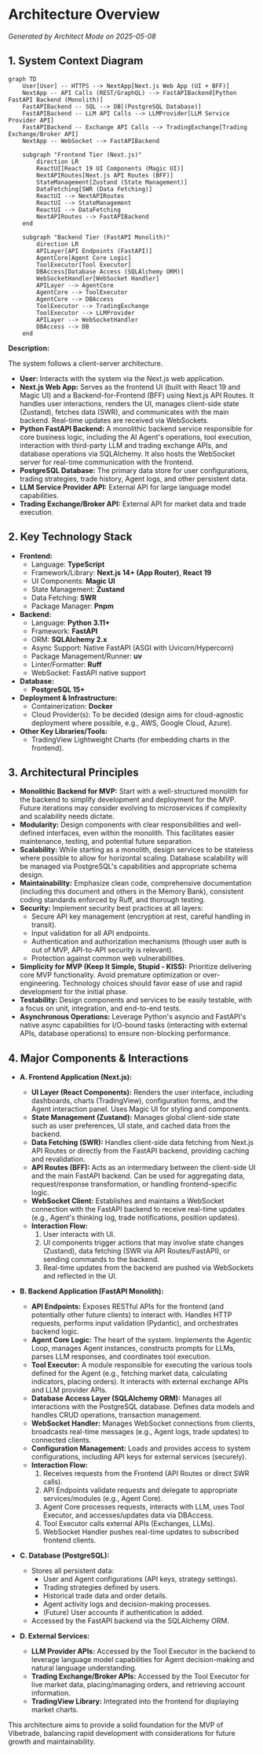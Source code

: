 # Architecture Overview

*Generated by Architect Mode on 2025-05-08*

## 1. System Context Diagram

```mermaid
graph TD
    User[User] -- HTTPS --> NextApp[Next.js Web App (UI + BFF)]
    NextApp -- API Calls (REST/GraphQL) --> FastAPIBackend[Python FastAPI Backend (Monolith)]
    FastAPIBackend -- SQL --> DB[(PostgreSQL Database)]
    FastAPIBackend -- LLM API Calls --> LLMProvider[LLM Service Provider API]
    FastAPIBackend -- Exchange API Calls --> TradingExchange[Trading Exchange/Broker API]
    NextApp -- WebSocket --> FastAPIBackend

    subgraph "Frontend Tier (Next.js)"
        direction LR
        ReactUI[React 19 UI Components (Magic UI)]
        NextAPIRoutes[Next.js API Routes (BFF)]
        StateManagement[Zustand (State Management)]
        DataFetching[SWR (Data Fetching)]
        ReactUI --> NextAPIRoutes
        ReactUI --> StateManagement
        ReactUI --> DataFetching
        NextAPIRoutes --> FastAPIBackend
    end

    subgraph "Backend Tier (FastAPI Monolith)"
        direction LR
        APILayer[API Endpoints (FastAPI)]
        AgentCore[Agent Core Logic]
        ToolExecutor[Tool Executor]
        DBAccess[Database Access (SQLAlchemy ORM)]
        WebSocketHandler[WebSocket Handler]
        APILayer --> AgentCore
        AgentCore --> ToolExecutor
        AgentCore --> DBAccess
        ToolExecutor --> TradingExchange
        ToolExecutor --> LLMProvider
        APILayer --> WebSocketHandler
        DBAccess --> DB
    end
```

**Description:**

The system follows a client-server architecture.
*   **User:** Interacts with the system via the Next.js web application.
*   **Next.js Web App:** Serves as the frontend UI (built with React 19 and Magic UI) and a Backend-for-Frontend (BFF) using Next.js API Routes. It handles user interactions, renders the UI, manages client-side state (Zustand), fetches data (SWR), and communicates with the main backend. Real-time updates are received via WebSockets.
*   **Python FastAPI Backend:** A monolithic backend service responsible for core business logic, including the AI Agent's operations, tool execution, interaction with third-party LLM and trading exchange APIs, and database operations via SQLAlchemy. It also hosts the WebSocket server for real-time communication with the frontend.
*   **PostgreSQL Database:** The primary data store for user configurations, trading strategies, trade history, Agent logs, and other persistent data.
*   **LLM Service Provider API:** External API for large language model capabilities.
*   **Trading Exchange/Broker API:** External API for market data and trade execution.

## 2. Key Technology Stack

*   **Frontend:**
    *   Language: **TypeScript**
    *   Framework/Library: **Next.js 14+ (App Router)**, **React 19**
    *   UI Components: **Magic UI**
    *   State Management: **Zustand**
    *   Data Fetching: **SWR**
    *   Package Manager: **Pnpm**
*   **Backend:**
    *   Language: **Python 3.11+**
    *   Framework: **FastAPI**
    *   ORM: **SQLAlchemy 2.x**
    *   Async Support: Native FastAPI (ASGI with Uvicorn/Hypercorn)
    *   Package Management/Runner: **uv**
    *   Linter/Formatter: **Ruff**
    *   WebSocket: FastAPI native support
*   **Database:**
    *   **PostgreSQL 15+**
*   **Deployment & Infrastructure:**
    *   Containerization: **Docker**
    *   Cloud Provider(s): To be decided (design aims for cloud-agnostic deployment where possible, e.g., AWS, Google Cloud, Azure).
*   **Other Key Libraries/Tools:**
    *   TradingView Lightweight Charts (for embedding charts in the frontend).

## 3. Architectural Principles

*   **Monolithic Backend for MVP:** Start with a well-structured monolith for the backend to simplify development and deployment for the MVP. Future iterations may consider evolving to microservices if complexity and scalability needs dictate.
*   **Modularity:** Design components with clear responsibilities and well-defined interfaces, even within the monolith. This facilitates easier maintenance, testing, and potential future separation.
*   **Scalability:** While starting as a monolith, design services to be stateless where possible to allow for horizontal scaling. Database scalability will be managed via PostgreSQL's capabilities and appropriate schema design.
*   **Maintainability:** Emphasize clean code, comprehensive documentation (including this document and others in the Memory Bank), consistent coding standards enforced by Ruff, and thorough testing.
*   **Security:** Implement security best practices at all layers:
    *   Secure API key management (encryption at rest, careful handling in transit).
    *   Input validation for all API endpoints.
    *   Authentication and authorization mechanisms (though user auth is out of MVP, API-to-API security is relevant).
    *   Protection against common web vulnerabilities.
*   **Simplicity for MVP (Keep It Simple, Stupid - KISS):** Prioritize delivering core MVP functionality. Avoid premature optimization or over-engineering. Technology choices should favor ease of use and rapid development for the initial phase.
*   **Testability:** Design components and services to be easily testable, with a focus on unit, integration, and end-to-end tests.
*   **Asynchronous Operations:** Leverage Python's asyncio and FastAPI's native async capabilities for I/O-bound tasks (interacting with external APIs, database operations) to ensure non-blocking performance.

## 4. Major Components & Interactions

*   **A. Frontend Application (Next.js):**
    *   **UI Layer (React Components):** Renders the user interface, including dashboards, charts (TradingView), configuration forms, and the Agent interaction panel. Uses Magic UI for styling and components.
    *   **State Management (Zustand):** Manages global client-side state such as user preferences, UI state, and cached data from the backend.
    *   **Data Fetching (SWR):** Handles client-side data fetching from Next.js API Routes or directly from the FastAPI backend, providing caching and revalidation.
    *   **API Routes (BFF):** Acts as an intermediary between the client-side UI and the main FastAPI backend. Can be used for aggregating data, request/response transformation, or handling frontend-specific logic.
    *   **WebSocket Client:** Establishes and maintains a WebSocket connection with the FastAPI backend to receive real-time updates (e.g., Agent's thinking log, trade notifications, position updates).
    *   **Interaction Flow:**
        1.  User interacts with UI.
        2.  UI components trigger actions that may involve state changes (Zustand), data fetching (SWR via API Routes/FastAPI), or sending commands to the backend.
        3.  Real-time updates from the backend are pushed via WebSockets and reflected in the UI.

*   **B. Backend Application (FastAPI Monolith):**
    *   **API Endpoints:** Exposes RESTful APIs for the frontend (and potentially other future clients) to interact with. Handles HTTP requests, performs input validation (Pydantic), and orchestrates backend logic.
    *   **Agent Core Logic:** The heart of the system. Implements the Agentic Loop, manages Agent instances, constructs prompts for LLMs, parses LLM responses, and coordinates tool execution.
    *   **Tool Executor:** A module responsible for executing the various tools defined for the Agent (e.g., fetching market data, calculating indicators, placing orders). It interacts with external exchange APIs and LLM provider APIs.
    *   **Database Access Layer (SQLAlchemy ORM):** Manages all interactions with the PostgreSQL database. Defines data models and handles CRUD operations, transaction management.
    *   **WebSocket Handler:** Manages WebSocket connections from clients, broadcasts real-time messages (e.g., Agent logs, trade updates) to connected clients.
    *   **Configuration Management:** Loads and provides access to system configurations, including API keys for external services (securely).
    *   **Interaction Flow:**
        1.  Receives requests from the Frontend (API Routes or direct SWR calls).
        2.  API Endpoints validate requests and delegate to appropriate services/modules (e.g., Agent Core).
        3.  Agent Core processes requests, interacts with LLM, uses Tool Executor, and accesses/updates data via DBAccess.
        4.  Tool Executor calls external APIs (Exchanges, LLMs).
        5.  WebSocket Handler pushes real-time updates to subscribed frontend clients.

*   **C. Database (PostgreSQL):**
    *   Stores all persistent data:
        *   User and Agent configurations (API keys, strategy settings).
        *   Trading strategies defined by users.
        *   Historical trade data and order details.
        *   Agent activity logs and decision-making processes.
        *   (Future) User accounts if authentication is added.
    *   Accessed by the FastAPI backend via the SQLAlchemy ORM.

*   **D. External Services:**
    *   **LLM Provider APIs:** Accessed by the Tool Executor in the backend to leverage language model capabilities for Agent decision-making and natural language understanding.
    *   **Trading Exchange/Broker APIs:** Accessed by the Tool Executor for live market data, placing/managing orders, and retrieving account information.
    *   **TradingView Library:** Integrated into the frontend for displaying market charts.

This architecture aims to provide a solid foundation for the MVP of Vibetrade, balancing rapid development with considerations for future growth and maintainability.